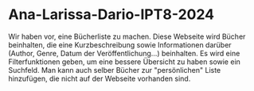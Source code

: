 # Ana-Larissa-Dario-IPT8-2024

Wir haben vor, eine Bücherliste zu machen. Diese Webseite wird Bücher beinhalten, die eine Kurzbeschreibung sowie Informationen darüber (Author, Genre, Datum der Veröffentlichung…) beinhalten. Es wird eine Filterfunktionen geben, um eine bessere Übersicht zu haben sowie ein Suchfeld. Man kann auch selber Bücher zur "persönlichen" Liste hinzufügen, die nicht auf der Webseite vorhanden sind.

